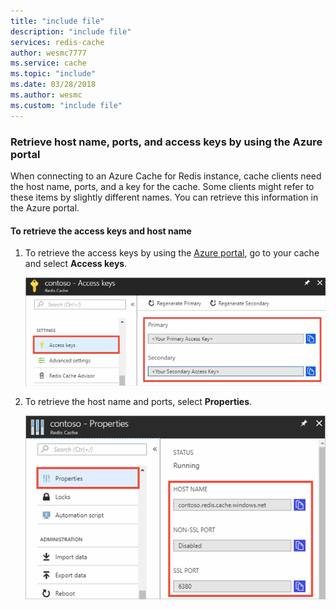 ```yaml
---
title: "include file"
description: "include file"
services: redis-cache
author: wesmc7777
ms.service: cache
ms.topic: "include"
ms.date: 03/28/2018
ms.author: wesmc
ms.custom: "include file"
---
```


### Retrieve host name, ports, and access keys by using the Azure portal

When connecting to an Azure Cache for Redis instance, cache clients need the host name, ports, and a key for the cache. Some clients might refer to these items by slightly different names. You can retrieve this information in the Azure portal.

#### To retrieve the access keys and host name

1. To retrieve the access keys by using the [Azure portal](https://portal.azure.com), go to your cache and select **Access keys**. 

    ![Azure Cache for Redis keys](media/redis-cache-access-keys/redis-cache-keys.png)

2. To retrieve the host name and ports, select **Properties**.

    ![Azure Cache for Redis properties](media/redis-cache-access-keys/redis-cache-hostname-ports.png)

